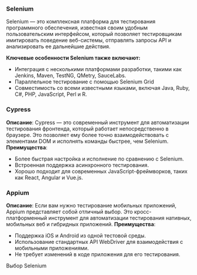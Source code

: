 
### Selenium

Selenium — это комплексная платформа для тестирования программного обеспечения, известная своим удобным пользовательским интерфейсом, который позволяет тестировщикам имитировать поведение веб-системы, отправлять запросы API и анализировать ее дальнейшие действия.

**Ключевые особенности Selenium также включают:**

- Интеграция с несколькими платформами разработки, такими как Jenkins, Maven, TestNG, QMetry, SauceLabs.
- Параллельное тестирование с помощью Selenium Grid
- Совместимость со всеми известными языками, включая Java, Ruby, C#, PHP, JavaScript, Perl и R.

### Cypress

**Описание**: Cypress — это современный инструмент для автоматизации тестирования фронтенда, который работает непосредственно в браузере. Это позволяет ему более точно взаимодействовать с элементами DOM и исполнять команды быстрее, чем Selenium. **Преимущества**:

- Более быстрая настройка и исполнение по сравнению с Selenium.
- Встроенная поддержка асинхронного тестирования.
- Хорошо подходит для современных JavaScript-фреймворков, таких как React, Angular и Vue.js.

### Appium

**Описание**: Если вам нужно тестирование мобильных приложений, Appium представляет собой отличный выбор. Это кросс-платформенный инструмент для автоматизации тестирования нативных, мобильных веб и гибридных приложений. **Преимущества**:

- Поддержка iOS и Android из одной тестовой среды.
- Использование стандартных API WebDriver для взаимодействия с мобильными приложениями.
- Не требует изменений в коде приложения для его тестирования.

Выбор Selenium